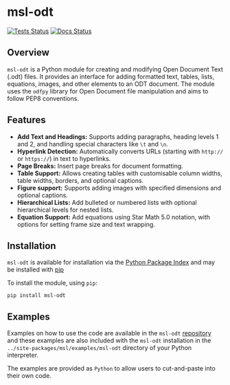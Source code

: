 # msl-odt

[![Tests Status](https://github.com/MSLNZ/msl-odt/actions/workflows/tests.yml/badge.svg)](https://github.com/MSLNZ/msl-odt/actions/workflows/tests.yml)
[![Docs Status](https://github.com/MSLNZ/msl-odt/actions/workflows/docs.yml/badge.svg)](https://github.com/MSLNZ/msl-odt/actions/workflows/docs.yml)

## Overview

`msl-odt` is a Python module for creating and modifying Open Document Text (.odt) files. It provides an interface for adding formatted text, tables, lists, equations, images, and other elements to an ODT document. The module uses the `odfpy` library for Open Document file manipulation and aims to follow PEP8 conventions.

## Features

- **Add Text and Headings:** Supports adding paragraphs, heading levels 1 and 2, and handling special characters like `\t` and `\n`.
- **Hyperlink Detection:** Automatically converts URLs (starting with `http://` or `https://`) in text to hyperlinks.
- **Page Breaks:** Insert page breaks for document formatting.
- **Table Support:** Allows creating tables with customisable column widths, table widths, borders, and optional captions.
- **Figure support:** Supports adding images with specified dimensions and optional captions.
- **Hierarchical Lists:** Add bulleted or numbered lists with optional hierarchical levels for nested lists.
- **Equation Support:** Add equations using Star Math 5.0 notation, with options for setting frame size and text wrapping.


## Installation

`msl-odt` is available for installation via the [Python Package Index](https://pypi.org/) and may be installed with [pip](https://pip.pypa.io/en/stable/)

To install the module, using `pip`:

```console
pip install msl-odt
```

## Examples
Examples on how to use the code are available in the `msl-odt` [repository](https://github.com/MSLNZ/msl-odt/tree/main/src/msl/examples/odt) and these examples are also included with the `msl-odt` installation in the `../site-packages/msl/examples/msl-odt` directory of your Python interpreter.

The examples are provided as `Python` to allow users to cut-and-paste into their own code.